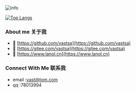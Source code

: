 ![info](https://github-readme-stats.vercel.app/api?username=vastsa&show_icons=true&hide=prs&count_private=true&theme=default_repocard&include_all_commits=true)

[![Top Langs](https://github-readme-stats.vercel.app/api/top-langs/?username=vastsa&layout=compact&text_color=151515&bg_color=fefefe)](https://github.com/vastsa)

### About me 关于我
- 🔭 [https://github.com/vastsa](https://github.com/vastsa)
- 🤔 [https://gitee.com/vastsa](https://gitee.com/vastsa)
- 💬 [https://www.lanol.cn](https://www.lanol.cn)
### Connect With Me 联系我
- email :vast@tom.com
- qq    :78013994
